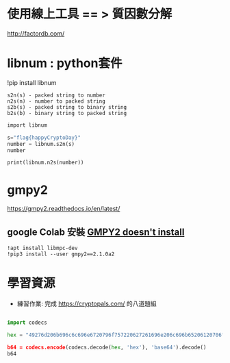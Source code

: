 # 使用線上工具 == > 質因數分解    

http://factordb.com/

# libnum : python套件

!pip install libnum

```
s2n(s) - packed string to number
n2s(n) - number to packed string
s2b(s) - packed string to binary string
b2s(b) - binary string to packed string
```
```python
import libnum

s="flag{happyCryptoDay}"
number = libnum.s2n(s)
number
```
```
print(libnum.n2s(number))
```
# gmpy2

https://gmpy2.readthedocs.io/en/latest/

## google Colab 安裝 [GMPY2 doesn't install](https://stackoverflow.com/questions/50474091/gmpy2-doesnt-install)
```
!apt install libmpc-dev
!pip3 install --user gmpy2==2.1.0a2
```

# 學習資源

- 練習作業: 完成 https://cryptopals.com/ 的八道題組

```python

import codecs

hex = "49276d206b696c6c696e6720796f757220627261696e206c696b65206120706f69736f6e6f7573206d757368726f6f6d“

b64 = codecs.encode(codecs.decode(hex, 'hex'), 'base64').decode()
b64
```
